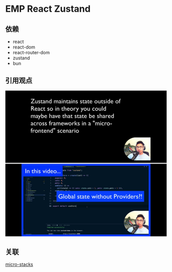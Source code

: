# EMP React Zustand
## 依赖
+ react
+ react-dom
+ react-router-dom
+ zustand
+ bun

## 引用观点
![](docs/1.png)
![](docs/2.png)

## 关联
[micro-stacks](https://github.com/fungible-systems/micro-stacks)
